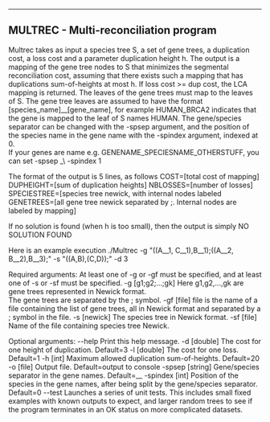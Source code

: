 ------------------------------------------------------------------
MULTREC - Multi-reconciliation program 
------------------------------------------------------------------
Multrec takes as input a species tree S, a set of gene trees, a duplication cost, a loss cost and a parameter duplication height h.  The output is a mapping of the gene tree nodes to S that minimizes the segmental reconciliation cost, assuming that there exists such a mapping that has duplications sum-of-heights at most h.  If loss cost >= dup cost, the LCA mapping is returned.
The leaves of the gene trees must map to the leaves of S.  The gene tree leaves are assumed to have the format [species_name]__[gene_name], for example HUMAN_BRCA2 indicates that the gene is mapped to the leaf of S names HUMAN.  The gene/species separator can be changed with the -spsep argument, and the position of the species name in the gene name with the -spindex argument, indexed at 0.  
If your genes are name e.g. GENENAME_SPECIESNAME_OTHERSTUFF, you can set -spsep \_\ -spindex 1

The format of the output is 5 lines, as follows
COST=[total cost of mapping]
DUPHEIGHT=[sum of duplication heights]
NBLOSSES=[number of losses]
SPECIESTREE=[species tree newick, with internal nodes labeled
GENETREES=[all gene tree newick separated by ;.  Internal nodes are labeled by mapping]

If no solution is found (when h is too small), then the output is simply
NO SOLUTION FOUND

Here is an example execution
./Multrec -g "((A__1, C__1),B__1);((A__2, B__2),B__3);" -s "((A,B),(C,D));" -d 3

Required arguments:
At least one of -g or -gf must be specified, and at least one of -s or -sf must be specified.
-g   [g1;g2;...;gk]   Here g1,g2,...,gk are gene trees
                      represented in Newick format.  
                      The gene trees are separated by the ; symbol.	
-gf  [file]           file is the name of a file containing the list 
                      of gene trees, all in Newick format and separated 
                      by a ; symbol in the file.
-s   [newick]         The species tree in Newick format.
-sf  [file]           Name of the file containing species tree Newick.

Optional arguments:
--help                Print this help message.
-d   [double]         The cost for one height of duplication.  Default=3
-l   [double]         The cost for one loss.  Default=1
-h   [int]            Maximum allowed duplication sum-of-heights.  Default=20
-o   [file]           Output file.  Default=output to console
-spsep   [string]     Gene/species separator in the gene names.  Default=__
-spindex [int]        Position of the species in the gene names, after 
                      being split by the gene/species separator.  Default=0
--test                Launches a series of unit tests.  This includes small fixed 
                      examples with known outputs to expect, and larger random trees 
                      to see if the program terminates in an OK status on more complicated
                      datasets.
